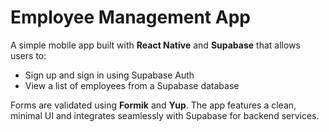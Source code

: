 # Employee Management App

A simple mobile app built with **React Native** and **Supabase** that allows users to:

- Sign up and sign in using Supabase Auth
- View a list of employees from a Supabase database

Forms are validated using **Formik** and **Yup**. The app features a clean, minimal UI and integrates seamlessly with Supabase for backend services.
